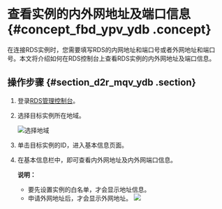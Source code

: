 # 查看实例的内外网地址及端口信息 {#concept_fbd_ypv_ydb .concept}

在连接RDS实例时，您需要填写RDS的内网地址和端口号或者外网地址和端口号。本文将介绍如何在RDS控制台上查看RDS实例的内外网地址及端口信息。

## 操作步骤 {#section_d2r_mqv_ydb .section}

1.  登录[RDS管理控制台](https://rds.console.aliyun.com/)。
2.  选择目标实例所在地域。

    ![选择地域](http://static-aliyun-doc.oss-cn-hangzhou.aliyuncs.com/assets/img/7814/155134502936543_zh-CN.png)

3.  单击目标实例的ID，进入基本信息页面。
4.  在基本信息栏中，即可查看内外网地址及内外网端口信息。

    **说明：** 

    -   要先设置实例的白名单，才会显示地址信息。
    -   申请外网地址后，才会显示外网地址。
    ![](http://static-aliyun-doc.oss-cn-hangzhou.aliyuncs.com/assets/img/8008/15513450294256_zh-CN.png)



